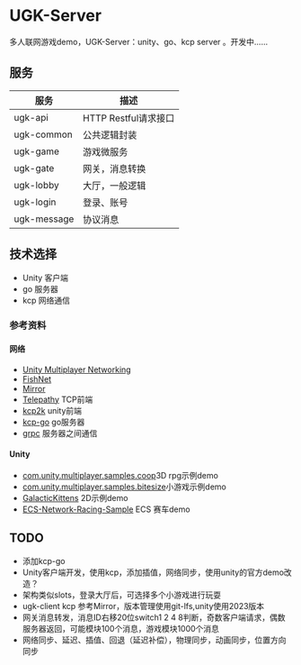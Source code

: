 # UGK-Server

多人联网游戏demo，UGK-Server：unity、go、kcp server 。开发中......

## 服务

| 服务	         | 描述               |
|-------------|------------------|
| ugk-api     | HTTP Restful请求接口 |
| ugk-common  | 公共逻辑封装           |
| ugk-game    | 游戏微服务            |
| ugk-gate    | 网关，消息转换          |
| ugk-lobby   | 大厅，一般逻辑          |
| ugk-login   | 登录、账号            |
| ugk-message | 协议消息             |



## 技术选择
* Unity 客户端
* go 服务器
* kcp 网络通信

### 参考资料
#### 网络
* [Unity Multiplayer Networking](https://github.com/Unity-Technologies/com.unity.netcode.gameobjects)
* [FishNet](https://github.com/FirstGearGames/FishNet/)
* [Mirror](https://github.com/MirrorNetworking/Mirror)
* [Telepathy](https://github.com/vis2k/Telepathy) TCP前端
* [kcp2k](https://github.com/vis2k/kcp2k) unity前端
* [kcp-go](https://github.com/xtaci/kcp-go) go服务器
* [grpc](https://grpc.io/) 服务器之间通信
#### Unity
* [com.unity.multiplayer.samples.coop](https://github.com/Unity-Technologies/com.unity.multiplayer.samples.coop)3D rpg示例demo
* [com.unity.multiplayer.samples.bitesize](https://github.com/Unity-Technologies/com.unity.multiplayer.samples.bitesize)小游戏示例demo
* [GalacticKittens](https://github.com/UnityTechnologies/GalacticKittens) 2D示例demo
* [ECS-Network-Racing-Sample](https://github.com/Unity-Technologies/ECS-Network-Racing-Sample) ECS 赛车demo


## TODO
* 添加kcp-go
* Unity客户端开发，使用kcp，添加插值，网络同步，使用unity的官方demo改造？
* 架构类似slots，登录大厅后，可选择多个小游戏进行玩耍
* ugk-client kcp 参考Mirror，版本管理使用git-lfs,unity使用2023版本
* 网关消息转发，消息ID右移20位switch1 2 4 8判断，奇数客户端请求，偶数服务器返回，可能模块100个消息，游戏模块1000个消息
* 网络同步、延迟、插值、回退（延迟补偿），物理同步，动画同步，位置方向同步

